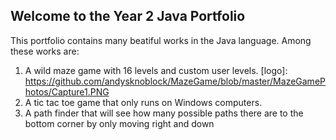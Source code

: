 ## Welcome to the Year 2 Java Portfolio

This portfolio contains many beatiful works in the Java language. Among these works are:
1. A wild maze game with 16 levels and custom user levels. [logo]: https://github.com/andysknoblock/MazeGame/blob/master/MazeGamePhotos/Capture1.PNG
2. A tic tac toe game that only runs on Windows computers.
3. A path finder that will see how many possible paths there are to the bottom corner by only moving right and down

